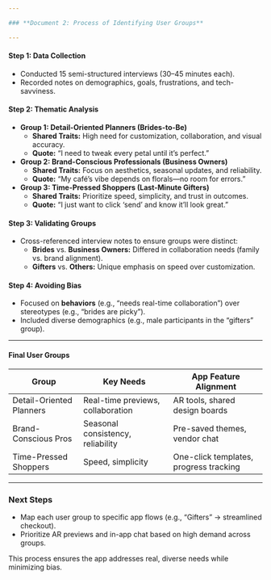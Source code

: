 ```yaml
---

### **Document 2: Process of Identifying User Groups**  

---
```


#### **Step 1: Data Collection**  
- Conducted 15 semi-structured interviews (30–45 minutes each).  
- Recorded notes on demographics, goals, frustrations, and tech-savviness.  

#### **Step 2: Thematic Analysis**  
- **Group 1: Detail-Oriented Planners (Brides-to-Be)**  
  - **Shared Traits:** High need for customization, collaboration, and visual accuracy.  
  - **Quote:** “I need to tweak every petal until it’s perfect.”  
- **Group 2: Brand-Conscious Professionals (Business Owners)**  
  - **Shared Traits:** Focus on aesthetics, seasonal updates, and reliability.  
  - **Quote:** “My café’s vibe depends on florals—no room for errors.”  
- **Group 3: Time-Pressed Shoppers (Last-Minute Gifters)**  
  - **Shared Traits:** Prioritize speed, simplicity, and trust in outcomes.  
  - **Quote:** “I just want to click ‘send’ and know it’ll look great.”  

#### **Step 3: Validating Groups**  
- Cross-referenced interview notes to ensure groups were distinct:  
  - **Brides** vs. **Business Owners:** Differed in collaboration needs (family vs. brand alignment).  
  - **Gifters** vs. **Others:** Unique emphasis on speed over customization.  

#### **Step 4: Avoiding Bias**  
- Focused on **behaviors** (e.g., “needs real-time collaboration”) over stereotypes (e.g., “brides are picky”).  
- Included diverse demographics (e.g., male participants in the “gifters” group).  

---

#### **Final User Groups**  
| **Group**                | **Key Needs**                          | **App Feature Alignment**               |  
|--------------------------|----------------------------------------|-----------------------------------------|  
| Detail-Oriented Planners | Real-time previews, collaboration      | AR tools, shared design boards          |  
| Brand-Conscious Pros     | Seasonal consistency, reliability      | Pre-saved themes, vendor chat           |  
| Time-Pressed Shoppers    | Speed, simplicity                      | One-click templates, progress tracking  |  

---

### **Next Steps**  
- Map each user group to specific app flows (e.g., “Gifters” → streamlined checkout).  
- Prioritize AR previews and in-app chat based on high demand across groups.  

This process ensures the app addresses real, diverse needs while minimizing bias.